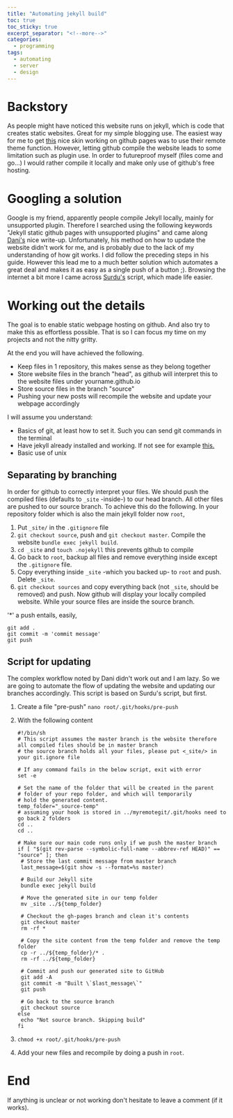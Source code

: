 ```yaml
---
title: "Automating jekyll build"
toc: true
toc_sticky: true
excerpt_separator: "<!--more-->"
categories:
  - programming
tags:
  - automating
  - server
  - design
---
```


# Backstory

As people might have noticed this website runs on jekyll, which is code that creates static websites. Great for my simple blogging use. The easiest way for me to get [this](https://mmistakes.github.io/minimal-mistakes/) nice skin working on github pages was to use their remote theme function. However, letting github compile the website leads to some limitation such as plugin use. In order to futureproof myself (files come and go...) I would rather compile it locally and make only use of github's free hosting. 

# Googling a solution

Google is my friend, apparently people compile Jekyll locally, mainly for unsupported plugin.  Therefore I searched using the following keywords "Jekyll static github pages with unsupported plugins" and came along [Dani's](https://tiefenauer.github.io/blog/gh-pages-plugins/) nice write-up. Unfortunately, his method on how to update the website didn't work for me, and is probably due to the lack of my understanding of how git works. I did follow the preceding steps in his guide.  However this lead me to a much better solution which automates a great deal and makes it as easy as a single push of a button ;).  Browsing the internet a bit more I came across [Surdu's](https://surdu.me/2020/02/04/jekyll-git-hook.html) script, which made life easier.

# Working out the details

The goal is to enable static webpage hosting on github. And also try to make this as effortless possible.  That is so I can focus my time on my projects and not the nitty gritty. 

At the end you will have achieved the following.

- Keep files in 1 repository, this makes sense as they belong together
- Store website files in the branch "head", as github will interpret this to the website files under yourname.github.io
- Store source files in the branch "source"
- Pushing your new posts will recompile the website and update your webpage accordingly

I will assume you understand: 

- Basics of git, at least how to set it. Such you can send git commands in the terminal
- Have jekyll already installed and working. If not see for example [this.](http://sgeos.github.io/jekyll/github/freebsd/2016/01/07/creating-a-jekyll-github-pages-blog-and-managing-it-with-freebsd.html)
- Basic use of unix 

## Separating by branching

In order for github to correctly interpret your files.  We should push the compiled files (defaults to `_site` -inside-) to our head branch. All other files are pushed to our source branch. To achieve this do the following. In your repository folder which is also the main jekyll folder now `root`,

1. Put `_site/` in the `.gitignore` file
2. `git checkout source`, push and `git checkout master`. Compile the website `bundle exec jekyll build`.
3. `cd _site` and `touch .nojekyll` this prevents github to compile
4. Go back to `root`, backup all files and remove everything inside except the `.gitignore` file. 
5. Copy everything inside `_site` -which you backed up- to `root` and push. Delete `_site`.
6. `git checkout sources` and copy everything back (not `_site`, should be removed) and push. Now github will display your locally compiled website. While your source files are inside the source branch.

'*' a push entails, easily,

```
git add .
git commit -m 'commit message'
git push
```



## Script for updating 

The complex workflow noted by Dani didn't work out and I am lazy. So we are going to automate the flow of updating the website and updating our branches accordingly. This script is based on Surdu's script, but first.

1. Create a file "pre-push" `nano root/.git/hooks/pre-push` 

2. With the following content

   ```
   #!/bin/sh
   # This script assumes the master branch is the website therefore all compiled files should be in master branch
   # the source branch holds all your files, please put <_site/> in your git.ignore file
   
   # If any command fails in the below script, exit with error
   set -e
   
   # Set the name of the folder that will be created in the parent
   # folder of your repo folder, and which will temporarily
   # hold the generated content.
   temp_folder="_source-temp"
   # assuming your hook is stored in ../myremotegit/.git/hooks need to go back 2 folders
   cd ..
   cd ..
   
   # Make sure our main code runs only if we push the master branch
   if [ "$(git rev-parse --symbolic-full-name --abbrev-ref HEAD)" == "source" ]; then
   	# Store the last commit message from master branch
   	last_message=$(git show -s --format=%s master)
   
   	# Build our Jekyll site
   	bundle exec jekyll build
   
   	# Move the generated site in our temp folder
   	mv _site ../${temp_folder}
   
   	# Checkout the gh-pages branch and clean it's contents
   	git checkout master
   	rm -rf *
   
   	# Copy the site content from the temp folder and remove the temp folder
   	cp -r ../${temp_folder}/* .
   	rm -rf ../${temp_folder}
   
   	# Commit and push our generated site to GitHub
   	git add -A
   	git commit -m "Built \`$last_message\`"
   	git push
   
   	# Go back to the source branch
   	git checkout source
   else
   	echo "Not source branch. Skipping build"
   fi
   
   ```

3. `chmod +x root/.git/hooks/pre-push`

4. Add your new files and recompile by doing a push in `root`.

# End

If anything is unclear or not working don't hesitate to leave a comment (if it works).